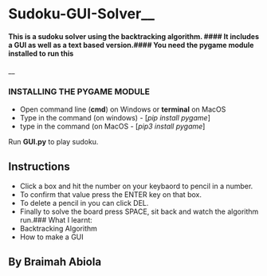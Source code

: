 # Sudoku-GUI-Solver__
#### This is a sudoku solver using the backtracking algorithm. #### It includes a **GUI** as well as a **text based version.**#### You need the pygame module installed to run this
__

### INSTALLING THE PYGAME MODULE
* Open command line (**cmd**) on Windows or **terminal** on MacOS
* Type in the command (on windows) - [*pip install pygame*] 
* type in the command (on MacOS - [*pip3 install pygame*] 

Run **GUI.py** to play sudoku.

## Instructions
* Click a box and hit the number on your keybaord to pencil in a number. 
* To confirm that value press the ENTER key on that box. 
* To delete a pencil in you can click DEL.
* Finally to solve the board press SPACE, sit back and watch the algorithm run.### What I learnt:
* Backtracking Algorithm
* How to make a GUI 


## By Braimah Abiola

